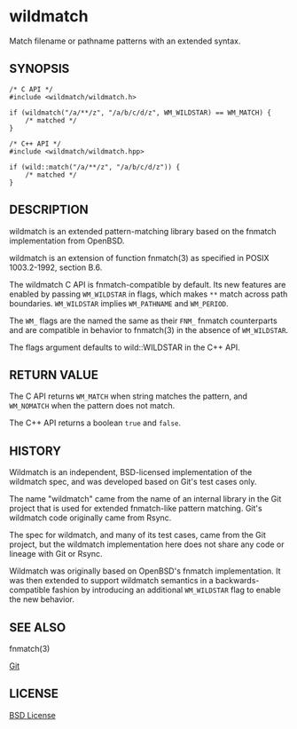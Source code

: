 wildmatch
=========
Match filename or pathname patterns with an extended syntax.

SYNOPSIS
--------
    /* C API */
    #include <wildmatch/wildmatch.h>

    if (wildmatch("/a/**/z", "/a/b/c/d/z", WM_WILDSTAR) == WM_MATCH) {
        /* matched */
    }

    /* C++ API */
    #include <wildmatch/wildmatch.hpp>

    if (wild::match("/a/**/z", "/a/b/c/d/z")) {
        /* matched */
    }

DESCRIPTION
-----------
wildmatch is an extended pattern-matching library based on the fnmatch
implementation from OpenBSD.

wildmatch is an extension of function fnmatch(3) as specified in
POSIX 1003.2-1992, section B.6.

The wildmatch C API is fnmatch-compatible by default.  Its new features are
enabled by passing `WM_WILDSTAR` in flags, which makes `**` match across path
boundaries.  `WM_WILDSTAR` implies `WM_PATHNAME` and `WM_PERIOD`.

The `WM_` flags are the named the same as their `FNM_` fnmatch counterparts
and are compatible in behavior to fnmatch(3) in the absence of `WM_WILDSTAR`.

The flags argument defaults to wild::WILDSTAR in the C++ API.

RETURN VALUE
------------
The C API returns `WM_MATCH` when string matches the pattern, and `WM_NOMATCH`
when the pattern does not match.

The C++ API returns a boolean `true` and `false`.

HISTORY
-------
Wildmatch is an independent, BSD-licensed implementation of the wildmatch spec,
and was developed based on Git's test cases only.

The name "wildmatch" came from the name of an internal library in the Git
project that is used for extended fnmatch-like pattern matching.
Git's wildmatch code originally came from Rsync.

The spec for wildmatch, and many of its test cases, came from the Git project,
but the wildmatch implementation here does not share any code or lineage with
Git or Rsync.

Wildmatch was originally based on OpenBSD's fnmatch implementation.
It was then extended to support wildmatch semantics in a backwards-compatible
fashion by introducing an additional `WM_WILDSTAR` flag to enable the new
behavior.


SEE ALSO
--------
fnmatch(3)

[Git](https://github.com/git/git)

LICENSE
-------
[BSD License](LICENSE)
